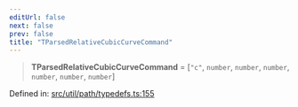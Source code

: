 ```yaml
---
editUrl: false
next: false
prev: false
title: "TParsedRelativeCubicCurveCommand"
---
```


> **TParsedRelativeCubicCurveCommand** = \[`"c"`, `number`, `number`, `number`, `number`, `number`, `number`\]

Defined in: [src/util/path/typedefs.ts:155](https://github.com/fabricjs/fabric.js/blob/e114448a1bce9b68a3e1bba337bc0c83a35c1aa5/src/util/path/typedefs.ts#L155)
